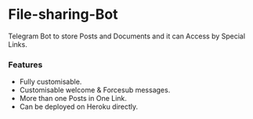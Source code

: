 # File-sharing-Bot

Telegram Bot to store Posts and Documents and it can Access by Special Links.

### Features
- Fully customisable.
- Customisable welcome & Forcesub messages.
- More than one Posts in One Link.
- Can be deployed on Heroku directly.
